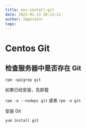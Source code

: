```yaml
---
title: env-install-git
date: 2021-01-13 20:13:11
author: Imperator
tags:
---
```


# Centos Git

## 检查服务器中是否存在 Git

`rpm -qa|grep git`

如果已经安装，先卸载

`rpm -e --nodeps git` 或者 `rpm -e git`

安装 Git

`yum install git`
